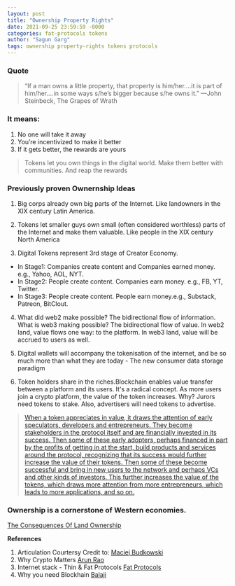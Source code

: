 ```yaml
---
layout: post
title: "Ownership Property Rights"
date: 2021-09-25 23:59:59 -0000
categories: fat-protocols tokens
author: "Sagun Garg"
tags: ownership property-rights tokens protocols
---
```


### Quote

> “If a man owns a little property, that property is him/her.…it is part of him/her….in some ways s/he’s bigger because s/he owns it.” —John Steinbeck, The Grapes of Wrath

### It means:

1. No one will take it away
2. You’re incentivized to make it better
3. If it gets better, the rewards are yours

> Tokens let you own things in the digital world. Make them better with communities. And reap the rewards

### Previously proven Ownernship Ideas

1. Big corps already own big parts of the Internet. Like landowners in the XIX century Latin America.

2. Tokens let smaller guys own small (often considered worthless) parts of the Internet and make them valuable. Like people in the XIX century North America

3. Digital Tokens represent 3rd stage of Creator Economy.
 - In Stage1: Companies create content and Companies earned money. e.g., Yahoo, AOL, NYT.
 - In Stage2: People create content. Companies earn money. e.g., FB, YT, Twitter.
 - In Stage3: People create content. People earn money.e.g., Substack, Patreon, BitClout.

4. What did web2 make possible? The bidirectional flow of information. What is web3 making possible? The bidirectional flow of value. In web2 land, value flows one way: to the platform. In web3 land, value will be accrued to users as well.

5. Digital wallets will accompany the tokenisation of the internet, and be so much more than what they are today - The new consumer data storage paradigm

6. Token holders share in the riches.Blockchain enables value transfer between a platform and its users. It's a radical concept. As more users join a crypto platform, the value of the token increases. Why? Jurors need tokens to stake. Also, advertisers will need tokens to advertise.

> [When a token appreciates in value, it draws the attention of early speculators, developers and entrepreneurs. They become stakeholders in the protocol itself and are financially invested in its success. Then some of these early adopters, perhaps financed in part by the profits of getting in at the start, build products and services around the protocol, recognizing that its success would further increase the value of their tokens. Then some of these become successful and bring in new users to the network and perhaps VCs and other kinds of investors. This further increases the value of the tokens, which draws more attention from more entrepreneurs, which leads to more applications, and so on.](https://www.usv.com/writing/2016/08/fat-protocols/)

### Ownership is a cornerstone of Western economies. 
[The Consequences Of Land Ownership](https://www.hoover.org/research/consequences-land-ownership)

**References**
1. Articulation Courtersy Credit to: [Maciej Budkowski](https://twitter.com/MaciejBudkowski)
2. Why Crypto Matters [Arun Rao](https://raohacker.com/why-crypto-matters-and-its-a-lot-more-than-bitcoin/)
3. Internet stack - Thin & Fat Protocols [Fat Protocols](https://www.usv.com/writing/2016/08/fat-protocols/)
4. Why you need Blockhain [Balaji](https://balajis.com/yes-you-may-need-a-blockchain/)